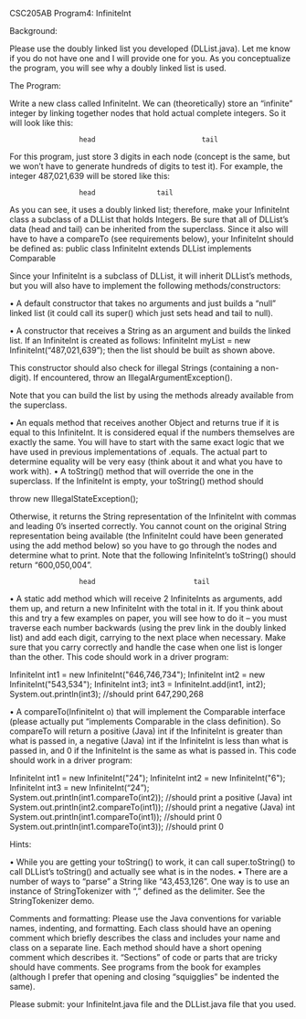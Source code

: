 CSC205AB
Program4: InfiniteInt


Background:

Please use the doubly linked list you developed (DLList.java).   Let me know if you do not have one and I will provide one for you.   As you conceptualize the program, you will see why a doubly linked list is used.

The Program:

Write a new class called InfiniteInt.   We can (theoretically) store an “infinite” integer by linking together nodes that hold actual complete integers.   So it will look like this:

                     head		                   tail


	



For this program, just store 3 digits in each node (concept is the same, but we won’t have to generate hundreds of digits to test it).   For example, the integer 487,021,639 will be stored like this:

                     head		        tail


	



As you can see, it uses a doubly linked list; therefore, make your InfiniteInt class a subclass of a DLList that holds Integers.   Be sure that all of DLList’s data (head and tail) can be inherited from the superclass.   Since it also will have to have a compareTo (see requirements below), your InfiniteInt should be defined as:
       public class InfiniteInt extends DLList<Integer> implements Comparable<InfiniteInt>  

Since your InfiniteInt is a subclass of DLList, it will inherit DLList’s methods, but you will also have to implement the following methods/constructors:

•	A default constructor that takes no arguments and just builds a “null” linked list (it could call its super() which just sets head and tail to null).

•	 A constructor that receives a String as an argument and builds the linked list.  If an InfiniteInt is created as follows:
InfiniteInt myList = new InfiniteInt(“487,021,639”);
then the list should be built as shown above.

This constructor should also check for illegal Strings (containing a non-digit).  If encountered, throw an IllegalArgumentException(<message of your choice>).

Note that you can build the list by using the methods already available from the superclass.  

•	An equals method that receives another Object and returns true if it is equal to this InfiniteInt.  It is considered equal if the numbers themselves are exactly the same.  You will have to start with the same exact logic that we have used in previous implementations of .equals.   The actual part to determine equality will be very easy (think about it and what you have to work with).
•	A toString() method that will override the one in the superclass.  If the InfiniteInt is empty, your toString() method should

throw new IllegalStateException(<whatever meaningful String you want>); 

Otherwise, it returns the String representation of the InfiniteInt with commas and leading 0’s inserted correctly.  You cannot count on the original String representation being available (the InfiniteInt could have been generated using the add method below) so you have to go through the nodes and determine what to print.   Note that the following InfiniteInt’s toString() should return “600,050,004”.

                     head	                     tail





	
•	A static add method which will receive 2 InfiniteInts as arguments, add them up, and return a new InfiniteInt with the total in it.  If you think about this and try a few examples on paper, you will see how to do it – you must traverse each number backwards (using the prev link in the doubly linked list) and add each digit, carrying to the next place when necessary.   Make sure that you carry correctly and handle the case when one list is longer than the other.   This code should work in a driver program:

InfiniteInt int1 = new InfiniteInt("646,746,734");
InfiniteInt int2 = new InfiniteInt("543,534");
InfiniteInt int3;
int3 = InfiniteInt.add(int1, int2);
System.out.println(int3);				//should print 647,290,268


•	A compareTo(InfiniteInt o) that will implement the Comparable interface (please actually put “implements Comparable<InfiniteInt> in the class definition).  So compareTo will return a positive (Java) int if the InfiniteInt is greater than what is passed in, a negative (Java) int if the InfiniteInt is less than what is passed in, and 0 if the InfiniteInt is the same as what is passed in.   This code should work in a driver program:

InfiniteInt int1 = new InfiniteInt("24");
InfiniteInt int2 = new InfiniteInt("6");
InfiniteInt int3 = new InfiniteInt(“24”);
System.out.println(int1.compareTo(int2));    //should print a positive (Java) int
System.out.println(int2.compareTo(int1));    //should print a negative (Java) int
System.out.println(int1.compareTo(int1));    //should print 0
System.out.println(int1.compareTo(int3));    //should print 0



Hints:   

•	While you are getting your toString() to work, it can call super.toString() to call DLList’s toString() and actually see what is in the nodes.
•	There are a number of ways to “parse” a String like “43,453,126”.   One way is to use an instance of StringTokenizer with “,” defined as the delimiter.  See the StringTokenizer demo.



Comments and formatting: Please use the Java conventions for variable names, indenting, and formatting.  Each class should have an opening comment which briefly describes the class and includes your name and class on a separate line.  Each method should have a short opening comment which describes it.   “Sections” of code or parts that are tricky should have comments.   See programs from the book for examples (although I prefer that opening and closing “squigglies” be indented the same).


Please submit: your InfiniteInt.java file and the DLList.java file that you used.
